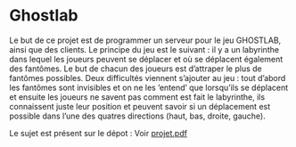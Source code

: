 # Ghostlab

Le but de ce projet est de programmer un serveur pour le jeu GHOSTLAB, ainsi que des clients. Le principe du jeu est le suivant : il y a un labyrinthe dans lequel les joueurs peuvent se déplacer et où se déplacent également des fantômes. Le but de chacun des joueurs est d’attraper le plus de fantômes possibles. Deux difficultés viennent s’ajouter au jeu : tout d’abord les fantômes sont invisibles et on ne les ’entend’ que lorsqu’ils se déplacent et ensuite les joueurs ne savent pas comment est fait le labyrinthe, ils connaissent juste leur position et peuvent savoir si un déplacement est possible dans l’une des quatres directions (haut, bas, droite, gauche).

Le sujet est présent sur le dépot : Voir [projet.pdf](projet-reseau-22.pdf)
